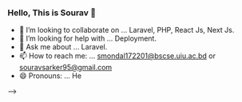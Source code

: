 ### Hello, This is Sourav  👋

- 👯 I’m looking to collaborate on ... Laravel, PHP, React Js, Next Js.
- 🤔 I’m looking for help with ... Deployment.
- 💬 Ask me about ... Laravel. 
- 📫 How to reach me: ... smondal172201@bscse.uiu.ac.bd or souravsarker95@gmail.com
- 😄 Pronouns: ... He

-->
